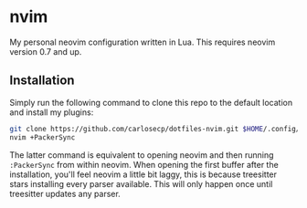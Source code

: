 # nvim

My personal neovim configuration written in Lua. This requires neovim version
0.7 and up.

## Installation

Simply run the following command to clone this repo to the default location and
install my plugins:

```bash
git clone https://github.com/carlosecp/dotfiles-nvim.git $HOME/.config/nvim
nvim +PackerSync
```

The latter command is equivalent to opening neovim and then running
`:PackerSync` from within neovim. When opening the first buffer after the
installation, you'll feel neovim a little bit laggy, this is because treesitter
stars installing every parser available. This will only happen once until
treesitter updates any parser. 

